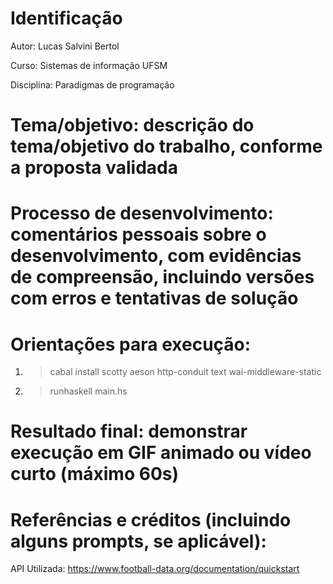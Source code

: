 
# Identificação

Autor: Lucas Salvini Bertol

Curso: Sistemas de informação UFSM

Disciplina: Paradigmas de programação

# Tema/objetivo: descrição do tema/objetivo do trabalho, conforme a proposta validada

# Processo de desenvolvimento: comentários pessoais sobre o desenvolvimento, com evidências de compreensão, incluindo versões com erros e tentativas de solução

# Orientações para execução: 
    
1. > cabal install scotty aeson http-conduit text wai-middleware-static

2. > runhaskell main.hs

# Resultado final: demonstrar execução em GIF animado ou vídeo curto (máximo 60s)

# Referências e créditos (incluindo alguns prompts, se aplicável): 
    
API Utilizada: https://www.football-data.org/documentation/quickstart

